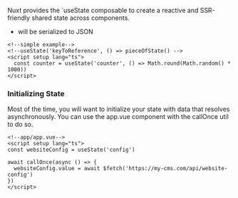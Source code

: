 Nuxt provides the `useState composable to create a reactive and SSR-friendly shared state across components.
- will be serialized to JSON

```vue
<!--simple example-->
<!--useState('keyToReference', () => pieceOfState() -->
<script setup lang="ts">
  const counter = useState('counter', () => Math.round(Math.random() * 1000))
</script>
```
### Initializing State
Most of the time, you will want to initialize your state with data that resolves asynchronously. You can use the app.vue component with the callOnce util to do so.
```vue
<!--app/app.vue-->
<script setup lang="ts">
const websiteConfig = useState('config')

await callOnce(async () => {
  websiteConfig.value = await $fetch('https://my-cms.com/api/website-config')
})
</script>
```

